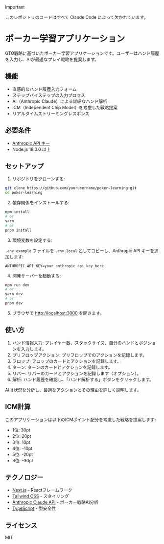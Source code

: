 > [!IMPORTANT]
> このレポジトリのコードはすべて Claude Code によって欠かれています。

# ポーカー学習アプリケーション

GTO戦略に基づいたポーカー学習アプリケーションです。ユーザーはハンド履歴を入力し、AIが最適なプレイ戦略を提案します。

## 機能

- 直感的なハンド履歴入力フォーム
- ステップバイステップの入力プロセス
- AI（Anthropic Claude）による詳細なハンド解析
- ICM（Independent Chip Model）を考慮した戦略提案
- リアルタイムストリーミングレスポンス

## 必要条件

- [Anthropic API キー](https://www.anthropic.com/api)
- Node.js 18.0.0 以上

## セットアップ

1. リポジトリをクローンする:

```bash
git clone https://github.com/yourusername/poker-learning.git
cd poker-learning
```

2. 依存関係をインストールする:

```bash
npm install
# or
yarn
# or
pnpm install
```

3. 環境変数を設定する:

`.env.example` ファイルを `.env.local` としてコピーし、Anthropic API キーを追加します:

```
ANTHROPIC_API_KEY=your_anthropic_api_key_here
```

4. 開発サーバーを起動する:

```bash
npm run dev
# or
yarn dev
# or
pnpm dev
```

5. ブラウザで [http://localhost:3000](http://localhost:3000) を開きます。

## 使い方

1. ハンド情報入力: プレイヤー数、スタックサイズ、自分のハンドとポジションを入力します。
2. プリフロップアクション: プリフロップでのアクションを記録します。
3. フロップ: フロップのカードとアクションを記録します。
4. ターン: ターンのカードとアクションを記録します。
5. リバー: リバーのカードとアクションを記録します（オプション）。
6. 解析: ハンド履歴を確認し、「ハンド解析する」ボタンをクリックします。

AIは状況を分析し、最適なアクションとその理由を詳しく説明します。

## ICM計算

このアプリケーションは以下のICMポイント配分を考慮した戦略を提案します:

- 1位: 30pt
- 2位: 20pt
- 3位: 10pt
- 4位: -10pt
- 5位: -20pt
- 6位: -30pt

## テクノロジー

- [Next.js](https://nextjs.org/) - Reactフレームワーク
- [Tailwind CSS](https://tailwindcss.com/) - スタイリング
- [Anthropic Claude API](https://www.anthropic.com/) - ポーカー戦略AI分析
- [TypeScript](https://www.typescriptlang.org/) - 型安全性

## ライセンス

MIT

